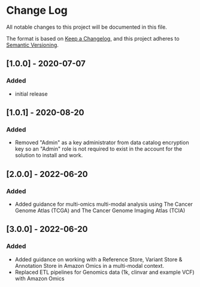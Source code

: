 # Change Log
All notable changes to this project will be documented in this file.

The format is based on [Keep a Changelog](https://keepachangelog.com/en/1.0.0/),
and this project adheres to [Semantic Versioning](https://semver.org/spec/v2.0.0.html).

## [1.0.0] - 2020-07-07
### Added
- initial release

## [1.0.1] - 2020-08-20
### Added
- Removed "Admin" as a key administrator from data catalog encryption key so an "Admin" role is not required to exist in the account for the solution to install and work.

## [2.0.0] - 2022-06-20
### Added
- Added guidance for multi-omics multi-modal analysis using The Cancer Genome Atlas (TCGA) and The Cancer Genome Imaging Atlas (TCIA)

## [3.0.0] - 2022-06-20
### Added
- Added guidance on working with a Reference Store, Variant Store & Annotation Store in Amazon Omics in a multi-modal context.
- Replaced ETL pipelines for Genomics data (1k, clinvar and example VCF) with Amazon Omics 
